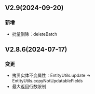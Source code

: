 ## V2.9(2024-09-20)

### 新增
- 批量删除：deleteBatch


## V2.8.6(2024-07-17)

### 变更
- 拷贝实体不变属性：EntityUtils.update -> EntityUtils.copyNotUpdatableFields
- 最大返回行数限制